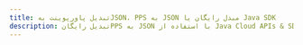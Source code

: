 ---title: تبدیل پاورپوینت بهJSON، PPS به JSON مبدل رایگان یا Java SDKdescription: تبدیل رایگانPPS به JSON با استفاده از Java Cloud APIs & SDK. همچنین اسناد Microsoft PowerPoint را در Cloud ایجاد، ویرایش و رندر کنید.---